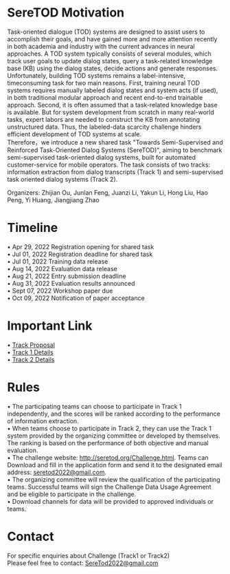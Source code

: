 # SereTOD Motivation 
Task-oriented dialogue (TOD) systems are designed to assist users to accomplish their goals, and have gained more and more attention recently in both academia and
industry with the current advances in neural approaches. A TOD system typically consists of several modules, which track user goals to update dialog states, query a
task-related knowledge base (KB) using the dialog states, decide actions and generate responses. Unfortunately, building TOD systems remains a label-intensive, timeconsuming task for two main reasons. First, training neural TOD systems requires manually labeled dialog states and system acts (if used), in both traditional modular approach and recent end-to-end trainable approach. Second, it is often assumed that a task-related knowledge base is available. But for system development from scratch in many real-world tasks, expert labors are needed to construct the KB from annotating unstructured data. Thus, the labeled-data scarcity challenge hinders efficient development of TOD systems at scale.   
Therefore，we introduce a new shared task "Towards Semi-Supervised and Reinforced Task-Oriented Dialog Systems (SereTOD)", aiming to benchmark semi-supervised task-oriented dialog systems, built for automated customer-service for mobile operators. The task consists of two tracks: information extraction from dialog transcripts (Track 1) and semi-supervised task oriented dialog systems (Track 2).  

Organizers: Zhijian Ou, Junlan Feng, Juanzi Li, Yakun Li, Hong Liu, Hao Peng, Yi Huang, Jiangjiang Zhao

# Timeline
• Apr 29, 2022 Registration opening for shared task  
• Jul 01, 2022 Registration deadline for shared task  
• Jul 01, 2022 Training data release  
• Aug 14, 2022 Evaluation data release  
• Aug 21, 2022 Entry submission deadline  
• Aug 31, 2022 Evaluation results announced  
• Sept 07, 2022 Workshop paper due  
• Oct 09, 2022 Notification of paper acceptance  

# Important Link
• [Track Proposal](http://seretod.org/SereTOD_Challenge_Description_v1.pdf)    
• [Track 1 Details](Track1/)  
• [Track 2 Details](Track2/)  

# Rules
• The participating teams can choose to participate in Track 1 independently, and the scores will be ranked according to the performance of information extraction.    
• When teams choose to participate in Track 2, they can use the Track 1 system provided by the organizing committee or developed by themselves. The ranking is based on the performance of both objective and manual evaluation.    
• The challenge website: http://seretod.org/Challenge.html. Teams can Download and fill in the application form and send it to the designated email address: seretod2022@gmail.com.  
• The organizing committee will review the qualification of the participating teams. Successful teams will sign the Challenge Data Usage Agreement and be eligible to participate in the challenge.  
• Download channels for data will be provided to approved individuals or teams.  

# Contact
For specific enquiries about Challenge (Track1 or Track2)  
Please feel free to contact: SereTod2022@gmail.com
